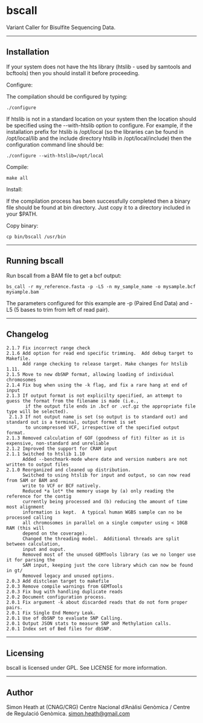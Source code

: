 bscall
======

Variant Caller for Bisulfite Sequencing Data.


------------
Installation
------------

If your system does not have the hts library (htslib - used by samtools and
bcftools) then you should install it before proceeding.

Configure:

The compilation should be configured by typing:

	./configure
	
If htslib is not in a standard location on your system then the location
should be specified using the --with-htslib option to configure. For
example, if the installation prefix for htslib is /opt/local
(so the libraries can be found in /opt/local/lib and the include
directory htslib in /opt/local/include) then the configuration command
line should be:

	./configure --with-htslib=/opt/local

Compile:

    make all

Install:

If the compilation process has been successfully completed then a
binary file should be found at bin directory. Just copy it to a
directory included in your $PATH.

Copy binary:

    cp bin/bscall /usr/bin

--------------
Running bscall
--------------

Run bscall from a BAM file to get a bcf output:

    bs_call -r my_reference.fasta -p -L5 -n my_sample_name -o mysample.bcf mysample.bam

The parameters configured for this example are -p (Paired End Data) and -L5 (5 bases to trim from left of read pair).

---------
Changelog
---------
    2.1.7 Fix incorrect range check
    2.1.6 Add option for read end specific trimming.  Add debug target to Makefile.  
          Add range checking to release target. Make changes for htslib 1.11.
    2.1.5 Move to new dbSNP format, allowing loading of individual chromosomes
    2.1.4 Fix bug when using the -k flag, and fix a rare hang at end of input
    2.1.3 If output format is not explicilty specified, an attempt to guess the format from the filename is made (i.e.,
	       if the output file ends in .bcf or .vcf.gz the appropriate file type will be selected).
	 2.1.3 If not output name is set (so output is to standard out) and standard out is a terminal, output format is set 
	       to uncompressed VCF, irrespective of the specified output format.
    2.1.3 Removed calculation of GOF (goodness of fit) filter as it is expensive, non-standard and unreliable
    2.1.2 Improved the support for CRAM input
    2.1.1 Switched to htslib 1.10
          Added --benchmark-mode where date and version numbers are not written to output files
    2.1.0 Reorganized and cleaned up distribution.  
          Switched to using htslib for input and output, so can now read from SAM or BAM and
          write to VCF or BCF natively.
          Reduced *a lot* the memory usage by (a) only reading the reference for the contig 
          currently being processed and (b) reducing the amount of time most alignment
          information is kept.  A typical human WGBS sample can no be processed calling
          all chromosomes in parallel on a single computer using < 10GB RAM (this will
          depend on the coverage).
          Changed the threading model.  Additional threads are split between calculation,
          input and ouput.
          Removed most of the unused GEMTools library (as we no longer use it for parsing the 
          SAM input, keeping just the core library which can now be found in gt/
          Removed legacy and unused options.
    2.0.3 Add distclean target to makefile
    2.0.3 Remove compile warnings from GEMTools
    2.0.3 Fix bug with handling duplicate reads  
    2.0.2 Document configuration process.
    2.0.1 Fix argument -k about discarded reads that do not form proper pairs.
    2.0.1 Fix Single End Memory Leak.
    2.0.1 Use of dbSNP to evaluate SNP Calling.
    2.0.1 Output JSON stats to measure SNP and Methylation calls.
    2.0.1 Index set of Bed files for dbSNP.

---------
Licensing
---------

bscall is licensed under GPL. See LICENSE for more information.

------
Author
------

Simon Heath at (CNAG/CRG) Centre Nacional d’Anàlisi Genòmica / Centre de Regulació Genòmica.
simon.heath@gmail.com
